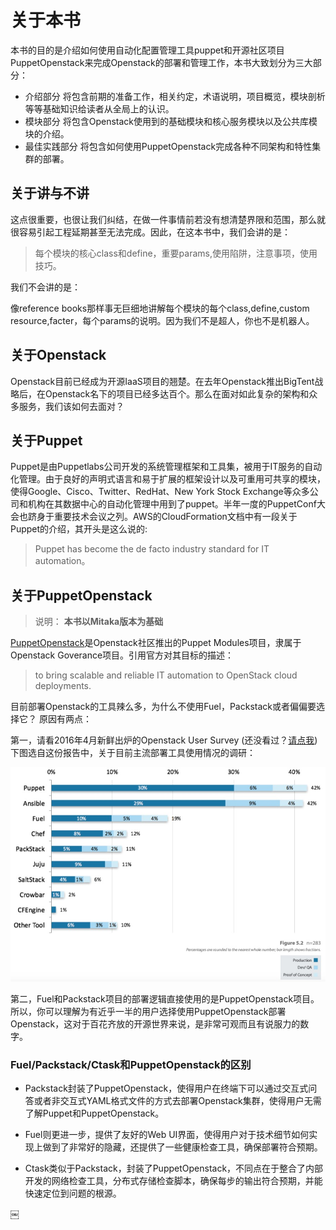 # 关于本书
本书的目的是介绍如何使用自动化配置管理工具puppet和开源社区项目PuppetOpenstack来完成Openstack的部署和管理工作，本书大致划分为三大部分：

* 介绍部分 将包含前期的准备工作，相关约定，术语说明，项目概览，模块剖析等等基础知识给读者从全局上的认识。
* 模块部分 将包含Openstack使用到的基础模块和核心服务模块以及公共库模块的介绍。
* 最佳实践部分 将包含如何使用PuppetOpenstack完成各种不同架构和特性集群的部署。


## 关于讲与不讲

这点很重要，也很让我们纠结，在做一件事情前若没有想清楚界限和范围，那么就很容易引起工程延期甚至无法完成。因此，在这本书中，我们会讲的是：

> 每个模块的核心class和define，重要params,使用陷阱，注意事项，使用技巧。

我们不会讲的是：

   像reference books那样事无巨细地讲解每个模块的每个class,define,custom resource,facter，每个params的说明。因为我们不是超人，你也不是机器人。



## 关于Openstack

Openstack目前已经成为开源IaaS项目的翘楚。在去年Openstack推出BigTent战略后，在Openstack名下的项目已经多达百个。那么在面对如此复杂的架构和众多服务，我们该如何去面对？



## 关于Puppet

Puppet是由Puppetlabs公司开发的系统管理框架和工具集，被用于IT服务的自动化管理。由于良好的声明式语言和易于扩展的框架设计以及可重用可共享的模块，使得Google、Cisco、Twitter、RedHat、New York Stock Exchange等众多公司和机构在其数据中心的自动化管理中用到了puppet。半年一度的PuppetConf大会也跻身于重要技术会议之列。AWS的CloudFormation文档中有一段关于Puppet的介绍，其开头是这么说的:

> Puppet has become the de facto industry standard for IT automation。



## 关于PuppetOpenstack


> 说明： **本书以Mitaka版本为基础**

[PuppetOpenstack](https://wiki.openstack.org/wiki/Puppet)是Openstack社区推出的Puppet Modules项目，隶属于Openstack Goverance项目。引用官方对其目标的描述：

> to bring scalable and reliable IT automation to OpenStack cloud deployments.


目前部署Openstack的工具辣么多，为什么不使用Fuel，Packstack或者偏偏要选择它？
原因有两点：

第一，请看2016年4月新鲜出炉的Openstack User Survey (还没看过？[请点我](https://www.openstack.org/user-survey/survey-2016-q1/landing))
下图选自这份报告中，关于目前主流部署工具使用情况的调研：

![](../images/01/puppet.png)

第二，Fuel和Packstack项目的部署逻辑直接使用的是PuppetOpenstack项目。所以，你可以理解为有近乎一半的用户选择使用PuppetOpenstack部署Openstack，这对于百花齐放的开源世界来说，是非常可观而且有说服力的数字。

### Fuel/Packstack/Ctask和PuppetOpenstack的区别

- Packstack封装了PuppetOpenstack，使得用户在终端下可以通过交互式问答或者非交互式YAML格式文件的方式去部署Openstack集群，使得用户无需了解Puppet和PuppetOpenstack。

- Fuel则更进一步，提供了友好的Web UI界面，使得用户对于技术细节如何实现上做到了非常好的隐藏，还提供了一些健康检查工具，确保部署符合预期。

- Ctask类似于Packstack，封装了PuppetOpenstack，不同点在于整合了内部开发的网络检查工具，分布式存储检查脚本，确保每步的输出符合预期，并能快速定位到问题的根源。

￼
